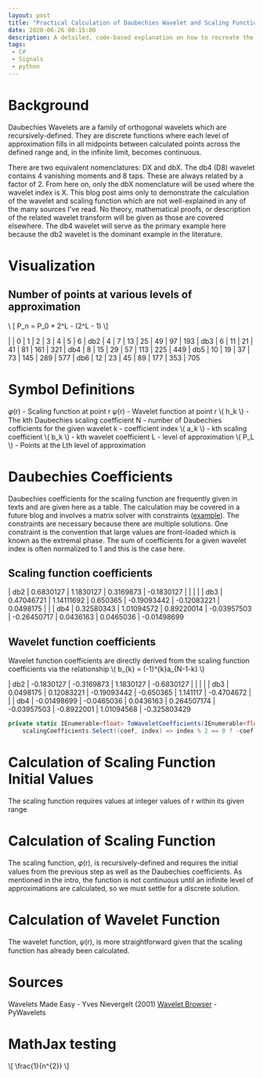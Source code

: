 ```yaml
---
layout: post
title: "Practical Calculation of Daubechies Wavelet and Scaling Functions"
date: 2020-06-26 00:15:00
description: A detailed, code-based explanation on how to recreate the frequently shown graphs of Daubechies Wavelets without wavelet library methods
tags:
 - C#
 - Signals
 - python
---
```


# Background
Daubechies Wavelets are a family of orthogonal wavelets which are recursively-defined. They are discrete functions where each level of approximation fills in all midpoints between calculated points across the defined range and, in the infinite limit, becomes continuous.

There are two equivalent nomenclatures: DX and dbX. The db4 (D8) wavelet contains 4 vanishing moments and 8 taps. These are always related by a factor of 2. From here on, only the dbX nomenclature will be used where the wavelet index is X. This blog post aims only to demonstrate the calculation of the wavelet and scaling function which are not well-explained in any of the many sources I've read. No theory, mathematical proofs, or description of the related wavelet transform will be given as those are covered elsewhere. The db4 wavelet will serve as the primary example here because the db2 wavelet is the dominant example in the literature.

# Visualization

## Number of points at various levels of approximation
\\ [ P_n = P_0 * 2^L - (2^L - 1) \\]

|     | 0  | 1  | 2  | 3  | 4   | 5   | 6 
| db2 | 4  | 7  | 13 | 25 | 49  | 97  | 193
| db3 | 6  | 11 | 21 | 41 | 81  | 161 | 321
| db4 | 8  | 15 | 29 | 57 | 113 | 225 | 449
| db5 | 10 | 19 | 37 | 73 | 145	| 289 | 577
| db6 | 12 | 23	| 45 | 89 | 177	| 353 | 705

# Symbol Definitions
𝜑(r) - Scaling function at point r
𝜓(r) - Wavelet function at point r
\\( h_k \\) - The kth Daubechies scaling coefficient
N - number of Daubechies cofficients for the given wavelet
k - coefficient index
\\( a_k \\) - kth scaling coefficient
\\( b_k \\) - kth wavelet coefficient
L - level of approximation
\\( P_L \\) - Points at the Lth level of approximation

# Daubechies Coefficients
Daubechies coefficients for the scaling function are frequently given in texts and are given here as a table. The calculation may be covered in a future blog and involves a matrix solver with constraints ([example](https://simple.wikipedia.org/wiki/Daubechies_wavelet)). The constraints are necessary because there are multiple solutions. One constraint is the convention that large values are front-loaded which is known as the extremal phase. The sum of coefficients for a given wavelet index is often normalized to 1 and this is the case here.

## Scaling function coefficients
| db2 | 0.6830127  | 1.1830127  | 0.3169873  | -0.1830127  |             |           |           | 
| db3 | 0.47046721 | 1.14111692 | 0.650365   | -0.19093442 | -0.12083221 | 0.0498175 |           | 
| db4 | 0.32580343 | 1.01094572 | 0.89220014 | -0.03957503 | -0.26450717 | 0.0436163 | 0.0465036 | -0.01498699

## Wavelet function coefficients
Wavelet function coefficients are directly derived from the scaling function coefficients via the relationship \\( b_{k} = (-1)^{k}a_{N-1-k} \\)

| db2 | -0.1830127  | -0.3169873 | 1.1830127   | -0.6830127  |             |            |            | 
| db3 | 0.0498175   | 0.12083221 | -0.19093442 | -0.650365   | 1.141117    | -0.4704672 |            | 
| db4 | -0.01498699 | -0.0465036 | 0.0436163   | 0.264507174 | -0.03957503 | -0.8922001 | 1.01094568 | -0.325803429

```cs
private static IEnumerable<float> ToWaveletCoefficients(IEnumerable<float> scalingCoefficients) =>
    scalingCoefficients.Select((coef, index) => index % 2 == 0 ? -coef : coef).Reverse();
```

# Calculation of Scaling Function Initial Values
The scaling function requires values at integer values of r within its given range


# Calculation of Scaling Function
The scaling function, 𝜑(r), is recursively-defined and requires the initial values from the previous step as well as the Daubechies coefficients. As mentioned in the intro, the function is not continuous until an infinite level of approximations are calculated, so we must settle for a discrete solution.



# Calculation of Wavelet Function
The wavelet function, 𝜓(r), is more straightforward given that the scaling function has already been calculated.

# Sources
Wavelets Made Easy - Yves Nievergelt (2001)
[Wavelet Browser](http://wavelets.pybytes.com/wavelet/db2/) - PyWavelets

# MathJax testing
\\[ \frac{1}{n^{2}} \\]